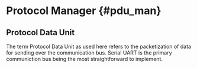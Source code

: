 # Protocol Manager {#pdu_man}

## Protocol Data Unit

The term Protocol Data Unit as used here refers to the packetization of data 
for sending over the communication bus. Serial UART is the primary communiction
bus being the most straightforward to implement. 

